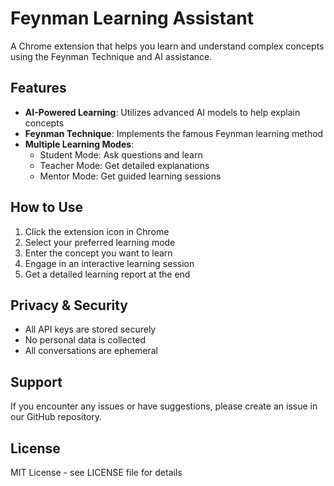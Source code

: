 # Feynman Learning Assistant

A Chrome extension that helps you learn and understand complex concepts using the Feynman Technique and AI assistance.

## Features

- **AI-Powered Learning**: Utilizes advanced AI models to help explain concepts
- **Feynman Technique**: Implements the famous Feynman learning method
- **Multiple Learning Modes**: 
  - Student Mode: Ask questions and learn
  - Teacher Mode: Get detailed explanations
  - Mentor Mode: Get guided learning sessions

## How to Use

1. Click the extension icon in Chrome
2. Select your preferred learning mode
3. Enter the concept you want to learn
4. Engage in an interactive learning session
5. Get a detailed learning report at the end

## Privacy & Security

- All API keys are stored securely
- No personal data is collected
- All conversations are ephemeral

## Support

If you encounter any issues or have suggestions, please create an issue in our GitHub repository.

## License

MIT License - see LICENSE file for details
